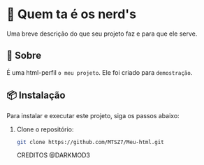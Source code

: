 # 🚀 Quem ta é os nerd's

Uma breve descrição do que seu projeto faz e para que ele serve.

## 🧐 Sobre

É uma html-perfil `o meu projeto`. Ele foi criado para `demostração`.

## 📦 Instalação

Para instalar e executar este projeto, siga os passos abaixo:

1. Clone o repositório:
   ```bash
   git clone https://github.com/MTSZ7/Meu-html.git
   ```


   CREDITOS @DARKMOD3
